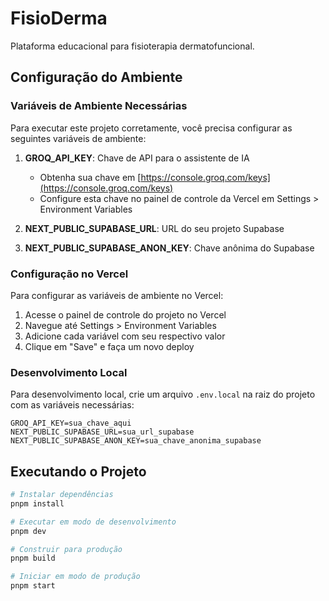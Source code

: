 # FisioDerma

Plataforma educacional para fisioterapia dermatofuncional.

## Configuração do Ambiente

### Variáveis de Ambiente Necessárias

Para executar este projeto corretamente, você precisa configurar as seguintes variáveis de ambiente:

1. **GROQ_API_KEY**: Chave de API para o assistente de IA
   - Obtenha sua chave em [https://console.groq.com/keys](https://console.groq.com/keys)
   - Configure esta chave no painel de controle da Vercel em Settings > Environment Variables

2. **NEXT_PUBLIC_SUPABASE_URL**: URL do seu projeto Supabase
3. **NEXT_PUBLIC_SUPABASE_ANON_KEY**: Chave anônima do Supabase

### Configuração no Vercel

Para configurar as variáveis de ambiente no Vercel:

1. Acesse o painel de controle do projeto no Vercel
2. Navegue até Settings > Environment Variables
3. Adicione cada variável com seu respectivo valor
4. Clique em "Save" e faça um novo deploy

### Desenvolvimento Local

Para desenvolvimento local, crie um arquivo `.env.local` na raiz do projeto com as variáveis necessárias:

```
GROQ_API_KEY=sua_chave_aqui
NEXT_PUBLIC_SUPABASE_URL=sua_url_supabase
NEXT_PUBLIC_SUPABASE_ANON_KEY=sua_chave_anonima_supabase
```

## Executando o Projeto

```bash
# Instalar dependências
pnpm install

# Executar em modo de desenvolvimento
pnpm dev

# Construir para produção
pnpm build

# Iniciar em modo de produção
pnpm start
``` 